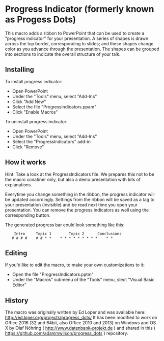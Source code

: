 Progress Indicator (formerly known as Progess Dots)
==================
This macro adds a ribbon to PowerPoint that can be used to create a
"progress indicator" for your presentation.  A series of shapes is drawn across
the top border, corresponding to slides; and these shapes change color
as you advance through the presentation.  The shapes can be grouped into
sections to indicate the overall structure of your talk.


Installing
----------
To install progress indicator:

- Open PowerPoint
- Under the "Tools" menu, select "Add-Ins"
- Click "Add New"
- Select the file "ProgressIndicators.ppam"
- Click "Enable Macros"

To uninstall progress indicator:

- Open PowerPoint
- Under the "Tools" menu, select "Add-Ins"
- Select the "ProgressIndicators" add-in
- Click "Remove"

How it works
------------
Hint: Take a look at the ProgressIndicators file. We prepares this not to be the macro conatiner only, but also a demo presentation with lots of explanations.

Everytime you change something in the ribbon, the progress indicator will be updated accordingly.
Settings from the ribbon will be saved as a tag to your presentation (invisible) and be read next time you open your presentation.
You can remove the progress indicators as well using the corresponding button.

The generated progress bar could look something like this:

        Intro     Topic 1        Topic 2      Conclusions
       # # # #    # # * *    * * * * * * * * *    * *



Editing
-------
If you'd like to edit the macro, to make your own customizations to
it:

- Open the file "ProgressIndicators.pptm"
- Under the "Macros" submenu of the "Tools" menu, slect "Visual Basic Editor"

History
------
The macro was originally written by Ed Loper and was available here: http://ed.loper.org/projects/progress_dots/
It has been modified to work on Office 2016 (32 and 64bit, also Office 2010 and 2013) on Windows and OS X by Olaf Nöhring ( http://www.datenbank-projekt.de ) and shared in this ( 
https://github.com/adammwilson/progress_dots ) repository.
